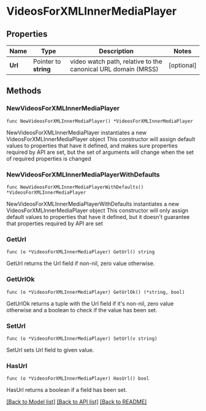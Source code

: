 # VideosForXMLInnerMediaPlayer

## Properties

Name | Type | Description | Notes
------------ | ------------- | ------------- | -------------
**Url** | Pointer to **string** | video watch path, relative to the canonical URL domain (MRSS) | [optional] 

## Methods

### NewVideosForXMLInnerMediaPlayer

`func NewVideosForXMLInnerMediaPlayer() *VideosForXMLInnerMediaPlayer`

NewVideosForXMLInnerMediaPlayer instantiates a new VideosForXMLInnerMediaPlayer object
This constructor will assign default values to properties that have it defined,
and makes sure properties required by API are set, but the set of arguments
will change when the set of required properties is changed

### NewVideosForXMLInnerMediaPlayerWithDefaults

`func NewVideosForXMLInnerMediaPlayerWithDefaults() *VideosForXMLInnerMediaPlayer`

NewVideosForXMLInnerMediaPlayerWithDefaults instantiates a new VideosForXMLInnerMediaPlayer object
This constructor will only assign default values to properties that have it defined,
but it doesn't guarantee that properties required by API are set

### GetUrl

`func (o *VideosForXMLInnerMediaPlayer) GetUrl() string`

GetUrl returns the Url field if non-nil, zero value otherwise.

### GetUrlOk

`func (o *VideosForXMLInnerMediaPlayer) GetUrlOk() (*string, bool)`

GetUrlOk returns a tuple with the Url field if it's non-nil, zero value otherwise
and a boolean to check if the value has been set.

### SetUrl

`func (o *VideosForXMLInnerMediaPlayer) SetUrl(v string)`

SetUrl sets Url field to given value.

### HasUrl

`func (o *VideosForXMLInnerMediaPlayer) HasUrl() bool`

HasUrl returns a boolean if a field has been set.


[[Back to Model list]](../README.md#documentation-for-models) [[Back to API list]](../README.md#documentation-for-api-endpoints) [[Back to README]](../README.md)


